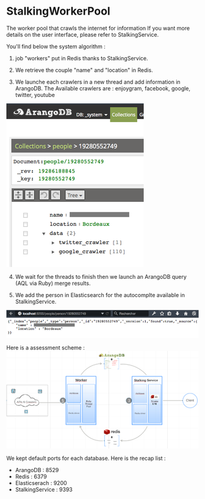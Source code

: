# StalkingWorkerPool
The worker pool that crawls the internet for information
If you want more details on the user interface, please refer to StalkingService.

You'll find below the system algorithm :
1. job "workers" put in Redis thanks to StalkingService.

2. We retrieve the couple "name" and "location" in Redis.

3. We launche each crawlers in a new thread and add information in ArangoDB.
The Available crawlers are : enjoygram, facebook, google, twitter, youtube

![alt tag](/screenshot/01_crawlers.png)

4. We wait for the threads to finish then we launch an ArangoDB query (AQL via Ruby) merge results.

5. We add the person in Elasticsearch for the autocomplte available in StalkingService.

![alt tag](/screenshot/02_elasticsearch.png)

Here is a assessment scheme :
![alt tag](/screenshot/00_schema.png)

We kept default ports for each database. Here is the recap list :
- ArangoDB : 8529
- Redis : 6379
- Elasticserach : 9200
- StalkingService : 9393




